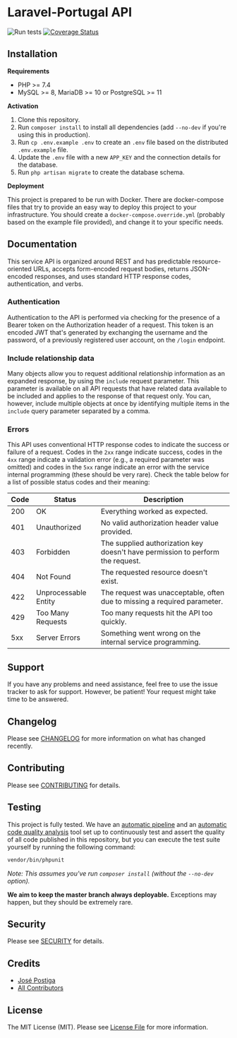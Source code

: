 # Laravel-Portugal API

![Run tests](https://github.com/laravel-portugal/api/workflows/Run%20tests/badge.svg)
[![Coverage Status](https://coveralls.io/repos/github/laravel-portugal/api/badge.svg?branch=master)](https://coveralls.io/github/laravel-portugal/api?branch=master)

## Installation

**Requirements**

- PHP >= 7.4
- MySQL >= 8, MariaDB >= 10 or PostgreSQL >= 11

**Activation**

1. Clone this repository.
2. Run `composer install` to install all dependencies (add `--no-dev` if you're using this in production).
3. Run `cp .env.example .env` to create an `.env` file based on the distributed `.env.example` file.
4. Update the `.env` file with a new `APP_KEY` and the connection details for the database.
5. Run `php artisan migrate` to create the database schema.

**Deployment**

This project is prepared to be run with Docker. There are docker-compose files that try to provide an easy way to deploy this project to your infrastructure. You should create a `docker-compose.override.yml` (probably based on the example file provided), and change it to your specific needs.

## Documentation

This service API is organized around REST and has predictable resource-oriented URLs, accepts form-encoded request bodies, returns JSON-encoded responses, and uses standard HTTP response codes, authentication, and verbs.

### Authentication

Authentication to the API is performed via checking for the presence of a Bearer token on the Authorization header of a request. This token is an encoded JWT that's generated by exchanging the username and the password, of a previously registered user account, on the `/login` endpoint.

### Include relationship data

Many objects allow you to request additional relationship information as an expanded response, by using the `include` request parameter. This parameter is available on all API requests that have related data available to be included and applies to the response of that request only. You can, however, include multiple objects at once by identifying multiple items in the `include` query parameter separated by a comma.

### Errors

This API uses conventional HTTP response codes to indicate the success or failure of a request. Codes in the `2xx` range indicate success, codes in the `4xx` range indicate a validation error (e.g., a required parameter was omitted) and codes in the `5xx` range indicate an error with the service internal programming (these should be very rare). Check the table below for a list of possible status codes and their meaning:

Code | Status               | Description
---- | ------               | -----------
200  | OK                   | Everything worked as expected.
401  | Unauthorized         | No valid authorization header value provided.
403	 | Forbidden            | The supplied authorization key doesn't have permission to perform the request.
404  | Not Found            | The requested resource doesn't exist.
422  | Unprocessable Entity | The request was unacceptable, often due to missing a required parameter.
429  | Too Many Requests    | Too many requests hit the API too quickly.
5xx  | Server Errors        | Something went wrong on the internal service programming.

## Support

If you have any problems and need assistance, feel free to use the issue tracker to ask for support. However, be patient! Your request might take time to be answered.

## Changelog

Please see [CHANGELOG](CHANGELOG.md) for more information on what has changed recently.

## Contributing

Please see [CONTRIBUTING](CONTRIBUTING.md) for details.

## Testing

This project is fully tested. We have an [automatic pipeline](https://github.com/laravel-portugal/api/actions) and an [automatic code quality analysis](https://coveralls.io/github/laravel-portugal/api) tool set up to continuously test and assert the quality of all code published in this repository, but you can execute the test suite yourself by running the following command:

``` bash
vendor/bin/phpunit
```

_Note: This assumes you've run `composer install` (without the `--no-dev` option)._

**We aim to keep the master branch always deployable.** Exceptions may happen, but they should be extremely rare.

## Security

Please see [SECURITY](SECURITY.md) for details.

## Credits

- [José Postiga](https://github.com/josepostiga)
- [All Contributors](../../contributors)

## License

The MIT License (MIT). Please see [License File](LICENSE.md) for more information.

